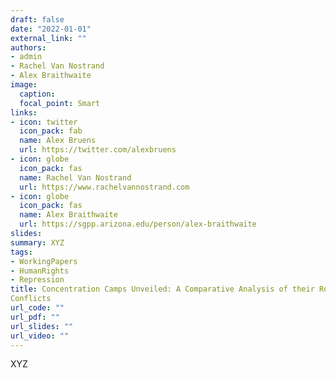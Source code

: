 ```yaml
---
draft: false
date: "2022-01-01"
external_link: ""
authors:
- admin
- Rachel Van Nostrand
- Alex Braithwaite
image:
  caption: 
  focal_point: Smart
links:
- icon: twitter
  icon_pack: fab
  name: Alex Bruens
  url: https://twitter.com/alexbruens
- icon: globe
  icon_pack: fas
  name: Rachel Van Nostrand
  url: https://www.rachelvannostrand.com
- icon: globe
  icon_pack: fas
  name: Alex Braithwaite
  url: https://sgpp.arizona.edu/person/alex-braithwaite
slides:
summary: XYZ
tags:
- WorkingPapers
- HumanRights
- Repression
title: Concentration Camps Unveiled: A Comparative Analysis of their Roles in Contemporary
Conflicts
url_code: ""
url_pdf: ""
url_slides: ""
url_video: ""
---
```


XYZ
